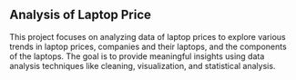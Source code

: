 ## Analysis of Laptop Price

This project focuses on analyzing data of laptop prices to explore various trends in laptop prices, companies and their laptops, and the components of the laptops. The goal is to provide meaningful insights using data analysis techniques like cleaning, visualization, and statistical analysis.